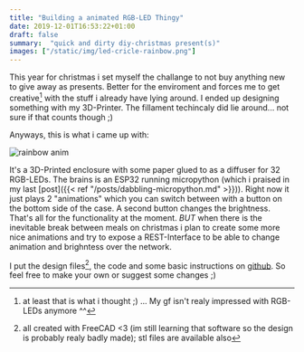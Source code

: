 ```yaml
---
title: "Building a animated RGB-LED Thingy"
date: 2019-12-01T16:53:22+01:00
draft: false
summary:  "quick and dirty diy-christmas present(s)"
images: ["/static/img/led-cricle-rainbow.png"]
---
```


This year for christmas i set myself the challange to not buy anything new to give away as presents.
Better for the enviroment and forces me to get creative[^1] with the stuff i already have lying around.
I ended up designing something with my 3D-Printer. The fillament techincaly did lie around... not sure if that counts though ;)


Anyways, this is what i came up with:

![rainbow anim](/img/led-cricle-rainbow.png#center)

It's a 3D-Printed enclosure with some paper glued to as a diffuser for 32 RGB-LEDs. The brains is an ESP32 running micropython (which i praised in my last [post]({{< ref "/posts/dabbling-micropython.md" >}})).
Right now it just plays 2 "animations" which you can switch between with a button on the bottom side of the case. A second button changes the brightness.
That's all for the functionality at the moment. *BUT* when there is the inevitable break between meals on christmas i plan to create some more nice animations and try to expose a REST-Interface to be able to change animation and brighntess over the network.

I put the design files[^2], the code and some basic instructions on [github](https://github.com/schnilz/led-circle). So feel free to make your own or suggest some changes ;) 


[^1]: at least that is what i thought ;) ... My gf isn't realy impressed with  RGB-LEDs anymore  ^^
[^2]: all created with FreeCAD <3 (im still learning that software so the design is probably realy badly made); stl files are available also
